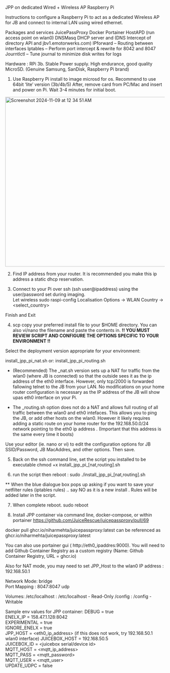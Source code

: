 JPP on dedicated Wired + Wireless AP Raspberry Pi 


Instructions to configure a Raspberry Pi to act as a dedicated Wireless AP for JB and connect to internal LAN using wired ethernet. 

Packages and services
JuicePassProxy
Docker
Portainer
HostAPD (run access point on wlan0)
DNSMasq  DHCP server and (DNS Intercept of directory API and jbv1.emotorwerks.com)
IPforward – Routing between interfaces
Iptables – Perform port intercept & rewrite for 8042 and 8047
Journtlctl – Tune journal to minimize disk writes for logs


Hardware : RPi 3b.
Stable Power supply.
High endurance, good quality MicroSD.  (Genuine Samsung, SanDisk, Raspberry Pi brand)



1)	Use Raspberry Pi install to image microsd for os.
Recommend to use 64bit ‘lite’ version (3b/4b/5) 
After, remove card from PC/Mac and insert and power on Pi. Wait 3-4 minutes for initial boot. 
<img width="535" alt="Screenshot 2024-11-09 at 12 34 51 AM" src="https://github.com/user-attachments/assets/21ddee12-b4f2-4b69-8076-72f3e6b4a9f5">




 


2)	Find IP address from your router. It is recommended you make this ip address a static dhcp reservation. 

3)	Connect to your Pi over ssh (ssh user@ipaddress) using the user/password set during imaging.  
Let wireless 
sudo raspi-config
Localisation Options -> WLAN Country -> <select_country>

Finish and Exit



4)	scp copy your preferred install file to your $HOME directory. You can also vi/nano the filename and paste the contents in. 
**!! YOU MUST REVIEW SCRIPT AND CONFIGURE THE OPTIONS SPECIFIC TO YOUR ENVIRONMENT  !!**

Select the deployment version appropriate for your environment: 

install_jpp_pi_nat.sh
or:
install_jpp_pi_routing.sh

* (Recommended) The _nat.sh version sets up a NAT for traffic from the wlan0 (where JB is connected) so that the outside sees it as the ip address of the eth0 interface.  However, only tcp/2000 is forwarded fallowing telnet to the JB from your LAN. No modifications on your home router configuration is necessary as the IP address of the JB will show upas eth0 interface on your Pi. 
  
* The _routing.sh option does not do a NAT and allows full routing of all traffic between the wlan0 and eth0 intefaces. This allows you to ping the JB, or add other hosts on the wlan0. However it likely requires adding a static route on your home router for the 192.168.50.0/24 network pointing to the eth0 ip address . (Important that this address is the same every time it boots) 

Use your editor (ie. nano or vi)  to edit the configuration options for JB SSID/Password, JB MacAddres, and other options. Then save. 



5)	Back on the ssh command line, set the script you installed  to be executable
chmod +x install_jpp_pi_[nat,routing].sh





6)	run the script then reboot :
sudo ./install_jpp_pi_[nat,routing].sh

** When the blue dialogue box pops up asking if you want to save your netfilter rules (iptables rules) .. say NO as it is a new install . Rules will be added later in the script.


7)	When complete reboot.
sudo reboot


8)	Install JPP container via command line, docker-compose, or within portainer
https://github.com/JuiceRescue/juicepassproxy/pull/69 

docker pull ghcr.io/niharmehta/juicepassproxy:latest
can be referenced as ghcr.io/niharmehta/juicepassproxy:latest

You can also use portainer gui ( http://eth0_ipaddres:9000). You will need to add Github Container Registry as a custom registry  (Name: Github Container Registry, URL = ghcr.io) 


Also for NAT mode, you may need to set JPP_Host to the wlan0 IP address : 192.168.50.1 

Network Mode: bridge  
Port Mapping : 8047:8047 udp

Volumes:
/etc/localhost : /etc/localhost - Read-Only
/config : /config - Writable

Sample env values for JPP container:
DEBUG = true  
ENELX_IP = 158.47.1.128:8042  
EXPERIMENTAL = true  
IGNORE_ENELX = true  
JPP_HOST = <eth0_ip_address>   (if this does not work, try 192.168.50.1 wlan0 interface) 
JUICEBOX_HOST = 192.168.50.5  
JUICEBOX_ID = <juicebox serial/device id>   
MQTT_HOST = <mqtt_ip_address>  
MQTT_PASS = <mqtt_password>  
MQTT_USER = <mqtt_user>  
UPDATE_UDPC = false  



